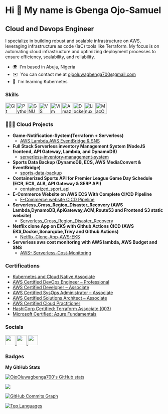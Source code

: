 Hi 👋 My name is Gbenga Ojo-Samuel
==================================

Cloud and Devops Engineer
-------------------------

I specialize in building robust and scalable infrastructure on AWS, leveraging infrastructure as code (IaC) tools like Terraform. My focus is on automating cloud infrastructure and optimizing deployment processes to ensure efficiency, scalability, and reliability.

* 🌍  I'm based in Abuja, Nigeria
* ✉️  You can contact me at [ojooluwagbenga700@gmail.com](mailto:ojooluwagbenga700@gmail.com)
* 🧠  I'm learning Kubernetes

### Skills


<p align="left">
<a href="https://git-scm.com/" target="_blank" rel="noreferrer"><img src="https://raw.githubusercontent.com/danielcranney/readme-generator/main/public/icons/skills/git-colored.svg" width="36" height="36" alt="Git" /></a><a href="https://www.python.org/" target="_blank" rel="noreferrer"><img src="https://raw.githubusercontent.com/danielcranney/readme-generator/main/public/icons/skills/python-colored.svg" width="36" height="36" alt="Python" /></a><a href="https://www.gnu.org/software/bash/" target="_blank" rel="noreferrer"><img src="https://raw.githubusercontent.com/danielcranney/readme-generator/main/public/icons/skills/gnubash.svg" width="36" height="36" alt="GNU Bash" /></a><a href="https://code.visualstudio.com/" target="_blank" rel="noreferrer"><img src="https://raw.githubusercontent.com/danielcranney/readme-generator/main/public/icons/skills/visualstudiocode.svg" width="36" height="36" alt="VS Code" /></a><a href="https://www.vim.org/" target="_blank" rel="noreferrer"><img src="https://raw.githubusercontent.com/danielcranney/readme-generator/main/public/icons/skills/vim.svg" width="36" height="36" alt="Vim" /></a><a href="https://aws.amazon.com" target="_blank" rel="noreferrer"><img src="https://raw.githubusercontent.com/danielcranney/readme-generator/main/public/icons/skills/aws-colored.svg" width="36" height="36" alt="Amazon Web Services" /></a><a href="https://www.docker.com/" target="_blank" rel="noreferrer"><img src="https://raw.githubusercontent.com/danielcranney/readme-generator/main/public/icons/skills/docker-colored.svg" width="36" height="36" alt="Docker" /></a><a href="https://www.linux.org" target="_blank" rel="noreferrer"><img src="https://raw.githubusercontent.com/danielcranney/readme-generator/main/public/icons/skills/linux-colored.svg" width="36" height="36" alt="Linux" /></a><a href="https://apple.com" target="_blank" rel="noreferrer"><img src="https://raw.githubusercontent.com/danielcranney/readme-generator/main/public/icons/skills/macos-colored.svg" width="36" height="36" alt="MacOS" /></a>
</p>

### 👨🏽‍💻 Cloud  Projects

- <b>Game-Notification-System(Terraform + Serverless)</b>
  - [AWS Lambda,AWS EventBridge & SNS](https://github.com/OjoOluwagbenga700/Game-Notification-System.git)
- <b>Full Stack Serverless inventory Management System (NodeJS frontend, API Gateway, Lambda, and DynamoDB)</b>
  - [serverless-inventory-management-system](https://github.com/OjoOluwagbenga700/serverless-inventory-management-system)
- <b>Sports Data Backup (DynamoDB, ECS, AWS MediaConvert & EventBridge)</b>
  - [sports-data-backup](https://github.com/OjoOluwagbenga700/sports-data-backup.git) 
- <b>Containerized Sports API for Premier League Game Day Schedule (ECR, ECS, ALB, API Gateway & SERP API)</b>
  - [containerized_sport_api](https://github.com/OjoOluwagbenga700/containerized_sport_api.git)
- <b>E-Commerce Website on AWS ECS With Complete CI/CD Pipeline</b>
  - [E-Commerce website CICD Pipeline](https://github.com/OjoOluwagbenga700/E-Commerce-CICD-with-ECS.git)
- <b>Serverless_Cross_Region_Disaster_Recovery (AWS Lambda,DynamoDB,ApiGateway,ACM,Route53 and Frontend S3 static website)</b>
  - [Serverless_Cross_Region_Disaster_Recovery](https://github.com/OjoOluwagbenga700/Serverless_Cross_Region_Disaster_Recovery.git)
- <b> Netflix clone App on EKS with Github Actions CICD (AWS EKS,Docker,Sonarqube,Trivy and Github Actions)</b>
  - [Netflix-Clone-App-AWS-EKS](https://github.com/OjoOluwagbenga700/Netflix-Clone--aws-eks.git)
- <b> Serverless aws cost monitoring with AWS lambda, AWS Budget and SNS</b>
  - [AWS- Serverless-Cost-Monitoring](https://github.com/OjoOluwagbenga700/aws-cost-monitoring.git) 
    
### Certifications

- [Kubernetes and Cloud Native Associate](https://www.credly.com/badges/15c1999d-8339-48b2-99b3-b3ba0bd218c9/public_url) 
- [AWS Certified DevOps Engineer – Professional](https://www.credly.com/badges/0aec1dd3-7162-4227-8066-5aa8e35a000e/public_url)
- [AWS Certified Developer – Associate](https://www.credly.com/badges/ca2017f8-c753-43d4-abc2-5bfe8f592e83/public_url)
- [AWS Certified SysOps Administrator – Associate](https://www.credly.com/badges/e777c49e-f99a-4621-a7ae-4a55651ace71/public_url)
- [AWS Certified Solutions Architect – Associate](https://www.credly.com/badges/95281f78-ede8-4112-a348-d39a230320b2/public_url)
- [AWS Certified Cloud Practitioner](https://www.credly.com/badges/15355b2c-5edf-4be5-9c79-4e0192bc48b3/public_url)
- [HashiCorp Certified: Terraform Associate (003)](https://www.credly.com/badges/153987c8-6584-4d08-b415-8a671eaac1c5/public_url)
- [Microsoft Certified: Azure Fundamentals](https://www.credly.com/badges/12e98056-7593-4f5a-ba22-24025bb833c9/public_url)

### Socials

<p align="left"> <a href="https://www.dev.to/gbenga700" target="_blank" rel="noreferrer"> <picture> <source media="(prefers-color-scheme: dark)" srcset="https://raw.githubusercontent.com/danielcranney/readme-generator/main/public/icons/socials/devdotto-dark.svg" /> <source media="(prefers-color-scheme: light)" srcset="https://raw.githubusercontent.com/danielcranney/readme-generator/main/public/icons/socials/devdotto.svg" /> <img src="https://raw.githubusercontent.com/danielcranney/readme-generator/main/public/icons/socials/devdotto.svg" width="32" height="32" /> </picture> </a> <a href="https://www.github.com/OjoOluwagbenga700" target="_blank" rel="noreferrer"> <picture> <source media="(prefers-color-scheme: dark)" srcset="https://raw.githubusercontent.com/danielcranney/readme-generator/main/public/icons/socials/github-dark.svg" /> <source media="(prefers-color-scheme: light)" srcset="https://raw.githubusercontent.com/danielcranney/readme-generator/main/public/icons/socials/github.svg" /> <img src="https://raw.githubusercontent.com/danielcranney/readme-generator/main/public/icons/socials/github.svg" width="32" height="32" /> </picture> </a> <a href="https://www.linkedin.com/in/gbenga-ojo" target="_blank" rel="noreferrer"> <picture> <source media="(prefers-color-scheme: dark)" srcset="https://raw.githubusercontent.com/danielcranney/readme-generator/main/public/icons/socials/linkedin-dark.svg" /> <source media="(prefers-color-scheme: light)" srcset="https://raw.githubusercontent.com/danielcranney/readme-generator/main/public/icons/socials/linkedin.svg" /> <img src="https://raw.githubusercontent.com/danielcranney/readme-generator/main/public/icons/socials/linkedin.svg" width="32" height="32" /> </picture> </a></p>

### Badges

<b>My GitHub Stats</b>

<a href="http://www.github.com/OjoOluwagbenga700"><img src="https://github-readme-stats.vercel.app/api?username=OjoOluwagbenga700&show_icons=true&hide=&count_private=true&title_color=0891b2&text_color=ffffff&icon_color=0891b2&bg_color=1c1917&hide_border=true&show_icons=true" alt="OjoOluwagbenga700's GitHub stats" /></a>

<a href="http://www.github.com/OjoOluwagbenga700"><img src="https://github-readme-streak-stats.herokuapp.com/?user=OjoOluwagbenga700&stroke=ffffff&background=1c1917&ring=0891b2&fire=0891b2&currStreakNum=ffffff&currStreakLabel=0891b2&sideNums=ffffff&sideLabels=ffffff&dates=ffffff&hide_border=true" /></a>

<a href="http://www.github.com/OjoOluwagbenga700"><img src="https://github-readme-activity-graph.cyclic.app/graph?username=OjoOluwagbenga700&bg_color=1c1917&color=ffffff&line=0891b2&point=ffffff&area_color=1c1917&area=true&hide_border=true&custom_title=GitHub%20Commits%20Graph" alt="GitHub Commits Graph" /></a>

<a href="https://github.com/OjoOluwagbenga700" align="left"><img src="https://github-readme-stats.vercel.app/api/top-langs/?username=OjoOluwagbenga700&langs_count=10&title_color=0891b2&text_color=ffffff&icon_color=0891b2&bg_color=1c1917&hide_border=true&locale=en&custom_title=Top%20%Languages" alt="Top Languages" /></a>
